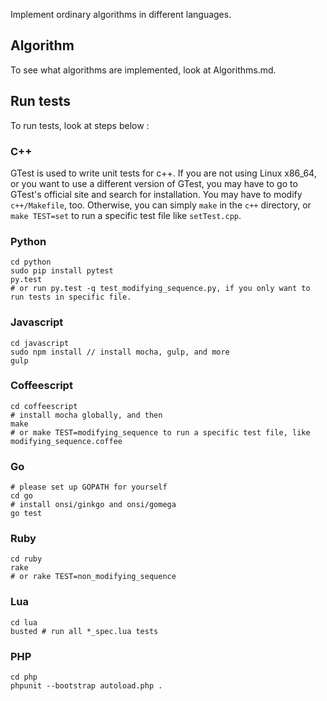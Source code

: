 Implement ordinary algorithms in different languages.

## Algorithm

To see what algorithms are implemented, look at Algorithms.md.

## Run tests

To run tests, look at steps below :

### C++ 

GTest is used to write unit tests for c++.
If you are not using Linux x86_64, or you want to use a different version of GTest, you may have to go to GTest's official site and search for installation. You may have to modify `c++/Makefile`, too.
Otherwise, you can simply `make` in the `c++` directory, or `make TEST=set` to run a specific test file like `setTest.cpp`.

### Python

```
cd python
sudo pip install pytest
py.test
# or run py.test -q test_modifying_sequence.py, if you only want to run tests in specific file.
```

### Javascript

```
cd javascript
sudo npm install // install mocha, gulp, and more
gulp
```

### Coffeescript

```
cd coffeescript
# install mocha globally, and then
make 
# or make TEST=modifying_sequence to run a specific test file, like modifying_sequence.coffee
```

### Go

```
# please set up GOPATH for yourself
cd go
# install onsi/ginkgo and onsi/gomega
go test
```

### Ruby

```
cd ruby
rake
# or rake TEST=non_modifying_sequence
```

### Lua

```
cd lua
busted # run all *_spec.lua tests
```

### PHP

```
cd php
phpunit --bootstrap autoload.php .
```
